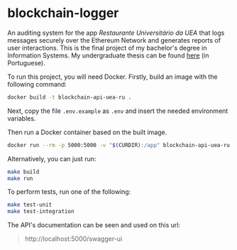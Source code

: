 # blockchain-logger

An auditing system for the app _Restaurante Universitário da UEA_ that logs messages securely over the Ethereum Network and generates reports of user interactions. This is the final project of my bachelor's degree in Information Systems. My undergraduate thesis can be found [here](https://github.com/LuizGlomyer/LaTeX/blob/master/Monografia/Monografia_Luiz_Glomyer.pdf) (in Portuguese).

 To run this project, you will need Docker. Firstly, build an image with the following command:

```sh
docker build -t blockchain-api-uea-ru .
```

Next, copy the file ```.env.example``` as ```.env``` and insert the needed environment variables.

Then run a Docker container based on the built image.
```sh
docker run --rm -p 5000:5000 -v "$(CURDIR):/app" blockchain-api-uea-ru
```

Alternatively, you can just run:
```sh
make build
make run
```

To perform tests, run one of the following:
```sh
make test-unit
make test-integration
```

The API's documentation can be seen and used on this url:
>http://localhost:5000/swagger-ui
